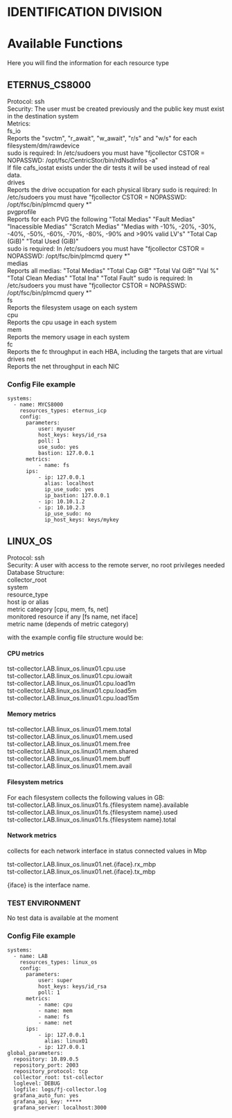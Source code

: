 

#                       IDENTIFICATION DIVISION



# Available Functions

Here you will find the information for each resource type

## ETERNUS_CS8000

Protocol: ssh<br>
Security: The user must be created previously and the public key must exist in the destination system<br>
Metrics:<br>
  fs_io<br>
    Reports the "svctm", "r_await", "w_await", "r/s" and "w/s" for each filesystem/dm/rawdevice <br>
    sudo is required: In /etc/sudoers you must have "fjcollector CSTOR = NOPASSWD: /opt/fsc/CentricStor/bin/rdNsdInfos -a"<br>
    If file cafs_iostat exists under the dir tests it will be used instead of real data. <br>
  drives<br>
    Reports the drive occupation for each physical library
    sudo is required: In /etc/sudoers you must have "fjcollector CSTOR = NOPASSWD: /opt/fsc/bin/plmcmd query *"<br>
  pvgprofile<br>
    Reports for each PVG the following "Total Medias" "Fault Medias" "Inacessible Medias" "Scratch Medias" "Medias with -10%, -20%, -30%, -40%, -50%, -60%, -70%, -80%, -90% and >90% valid LV's" "Total Cap (GiB)" "Total Used (GiB)" <br>
    sudo is required: In /etc/sudoers you must have "fjcollector CSTOR = NOPASSWD: /opt/fsc/bin/plmcmd query *"<br>
  medias<br>
    Reports all medias: "Total Medias" "Total Cap GiB" "Total Val GiB" "Val %" "Total Clean Medias" "Total Ina" "Total Fault"
    sudo is required: In /etc/sudoers you must have "fjcollector CSTOR = NOPASSWD: /opt/fsc/bin/plmcmd query *"<br>
  fs<br>
    Reports the filesystem usage on each system<br>
  cpu<br>
    Reports the cpu usage in each system<br>
  mem<br>
    Reports the memory usage in each system<br>
  fc<br>
    Reports the fc throughput in each HBA, including the targets that are virtual drives
  net<br>
    Reports the net throughput in each NIC
      
### Config File example

````
systems:
  - name: MYCS8000
    resources_types: eternus_icp
    config:
      parameters:
          user: myuser
          host_keys: keys/id_rsa
          poll: 1
          use_sudo: yes
          bastion: 127.0.0.1
      metrics:
          - name: fs
      ips:
          - ip: 127.0.0.1
            alias: localhost
            ip_use_sudo: yes
            ip_bastion: 127.0.0.1
          - ip: 10.10.1.2
          - ip: 10.10.2.3
            ip_use_sudo: no
            ip_host_keys: keys/mykey
````

## LINUX_OS

Protocol: ssh<br>
Security: A user with access to the remote server, no root privileges needed<br>
Database Structure:<br>
collector_root<br>
system<br>
resource_type<br>
host ip or alias<br>
metric category [cpu, mem, fs, net] <br>
monitored resource if any [fs name, net iface] <br>
metric name (depends of metric category)<br>


with the example config file structure would be:<br>
#### CPU metrics
tst-collector.LAB.linux_os.linux01.cpu.use<br>
tst-collector.LAB.linux_os.linux01.cpu.iowait<br>
tst-collector.LAB.linux_os.linux01.cpu.load1m<br>
tst-collector.LAB.linux_os.linux01.cpu.load5m<br>
tst-collector.LAB.linux_os.linux01.cpu.load15m<br>
#### Memory metrics
tst-collector.LAB.linux_os.linux01.mem.total<br>
tst-collector.LAB.linux_os.linux01.mem.used<br>
tst-collector.LAB.linux_os.linux01.mem.free<br>
tst-collector.LAB.linux_os.linux01.mem.shared<br>
tst-collector.LAB.linux_os.linux01.mem.buff<br>
tst-collector.LAB.linux_os.linux01.mem.avail<br>
#### Filesystem metrics
For each filesystem collects the following values in GB:<br>
tst-collector.LAB.linux_os.linux01.fs.{filesystem name}.available<br>
tst-collector.LAB.linux_os.linux01.fs.{filesystem name}.used<br>
tst-collector.LAB.linux_os.linux01.fs.{filesystem name}.total<br>

#### Network metrics
collects for each network interface in status connected values in Mbp<br>

tst-collector.LAB.linux_os.linux01.net.{iface}.rx_mbp<br>
tst-collector.LAB.linux_os.linux01.net.{iface}.tx_mbp<br>

{iface} is the interface name.<br>

### TEST ENVIRONMENT

No test data is available at the moment

### Config File example

````
systems:
  - name: LAB
    resources_types: linux_os
    config:
      parameters:
          user: super
          host_keys: keys/id_rsa
          poll: 1
      metrics:
          - name: cpu
          - name: mem
          - name: fs
          - name: net
      ips:
          - ip: 127.0.0.1
            alias: linux01
          - ip: 127.0.0.1
global_parameters:
  repository: 10.89.0.5
  repository_port: 2003
  repository_protocol: tcp
  collector_root: tst-collector
  loglevel: DEBUG
  logfile: logs/fj-collector.log
  grafana_auto_fun: yes
  grafana_api_key: *****
  grafana_server: localhost:3000
````
